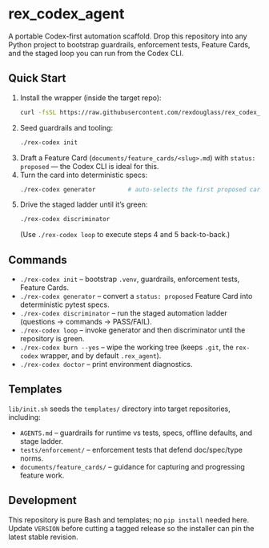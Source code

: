 # rex_codex_agent

A portable Codex-first automation scaffold. Drop this repository into any Python project to bootstrap guardrails, enforcement tests, Feature Cards, and the staged loop you can run from the Codex CLI.

## Quick Start

1. Install the wrapper (inside the target repo):
   ```bash
   curl -fsSL https://raw.githubusercontent.com/rexdouglass/rex_codex_agent/main/scripts/install.sh | bash
   ```
2. Seed guardrails and tooling:
   ```bash
   ./rex-codex init
   ```
3. Draft a Feature Card (`documents/feature_cards/<slug>.md`) with `status: proposed` — the Codex CLI is ideal for this.
4. Turn the card into deterministic specs:
   ```bash
   ./rex-codex generator         # auto-selects the first proposed card
   ```
5. Drive the staged ladder until it’s green:
   ```bash
   ./rex-codex discriminator
   ```
   (Use `./rex-codex loop` to execute steps 4 and 5 back-to-back.)

## Commands

- `./rex-codex init` – bootstrap `.venv`, guardrails, enforcement tests, Feature Cards.
- `./rex-codex generator` – convert a `status: proposed` Feature Card into deterministic pytest specs.
- `./rex-codex discriminator` – run the staged automation ladder (questions → commands → PASS/FAIL).
- `./rex-codex loop` – invoke generator and then discriminator until the repository is green.
- `./rex-codex burn --yes` – wipe the working tree (keeps `.git`, the `rex-codex` wrapper, and by default `.rex_agent`).
- `./rex-codex doctor` – print environment diagnostics.

## Templates

`lib/init.sh` seeds the `templates/` directory into target repositories, including:

- `AGENTS.md` – guardrails for runtime vs tests, specs, offline defaults, and stage ladder.
- `tests/enforcement/` – enforcement tests that defend doc/spec/type norms.
- `documents/feature_cards/` – guidance for capturing and progressing feature work.

## Development

This repository is pure Bash and templates; no `pip install` needed here. Update `VERSION` before cutting a tagged release so the installer can pin the latest stable revision.
